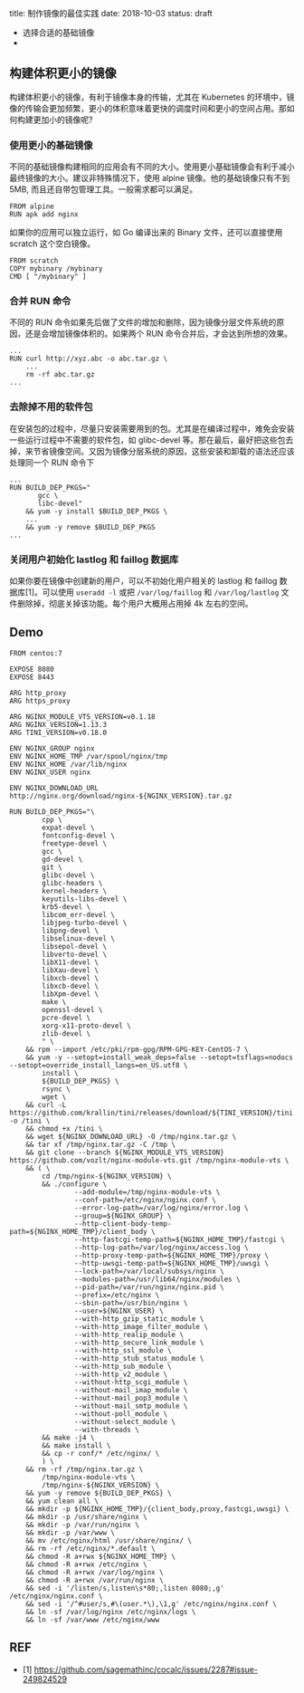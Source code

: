 title: 制作镜像的最佳实践
date: 2018-10-03
status: draft


* 选择合适的基础镜像
* 

## 构建体积更小的镜像

构建体积更小的镜像，有利于镜像本身的传输，尤其在 Kubernetes 的环境中，镜像的传输会更加频繁，更小的体积意味着更快的调度时间和更小的空间占用。那如何构建更加小的镜像呢?

### 使用更小的基础镜像

不同的基础镜像构建相同的应用会有不同的大小。使用更小基础镜像会有利于减小最终镜像的大小。建议非特殊情况下，使用 alpine 镜像。他的基础镜像只有不到 5MB, 而且还自带包管理工具。一般需求都可以满足。

```
FROM alpine
RUN apk add nginx
```

如果你的应用可以独立运行，如 Go 编译出来的 Binary 文件，还可以直接使用 scratch 这个空白镜像。

```
FROM scratch
COPY mybinary /mybinary
CMD [ "/mybinary" ]
```

### 合并 RUN 命令

不同的 RUN 命令如果先后做了文件的增加和删除，因为镜像分层文件系统的原因，还是会增加镜像体积的。如果两个 RUN 命令合并后，才会达到所想的效果。

```
...
RUN curl http://xyz.abc -o abc.tar.gz \
    ...
    rm -rf abc.tar.gz
...
```

### 去除掉不用的软件包

在安装包的过程中，尽量只安装需要用到的包。尤其是在编译过程中，难免会安装一些运行过程中不需要的软件包，如 glibc-devel 等。那在最后，最好把这些包去掉，来节省镜像空间。又因为镜像分层系统的原因，这些安装和卸载的语法还应该处理同一个 RUN 命令下

```
...
RUN BUILD_DEP_PKGS="
       gcc \
       libc-devel"
    && yum -y install $BUILD_DEP_PKGS \
    ...
    && yum -y remove $BUILD_DEP_PKGS
...
```

###  关闭用户初始化 lastlog 和 faillog 数据库

如果你要在镜像中创建新的用户，可以不初始化用户相关的 lastlog 和  faillog 数据库[1]。可以使用 `useradd -l` 或把 `/var/log/faillog` 和 `/var/log/lastlog` 文件删除掉，彻底关掉该功能。每个用户大概用占用掉 4k 左右的空间。



## Demo

```
FROM centos:7

EXPOSE 8080
EXPOSE 8443

ARG http_proxy
ARG https_proxy

ARG NGINX_MODULE_VTS_VERSION=v0.1.18
ARG NGINX_VERSION=1.13.3
ARG TINI_VERSION=v0.18.0

ENV NGINX_GROUP nginx
ENV NGINX_HOME_TMP /var/spool/nginx/tmp
ENV NGINX_HOME /var/lib/nginx
ENV NGINX_USER nginx

ENV NGINX_DOWNLOAD_URL http://nginx.org/download/nginx-${NGINX_VERSION}.tar.gz

RUN BUILD_DEP_PKGS="\
        cpp \
        expat-devel \
        fontconfig-devel \
        freetype-devel \
        gcc \
        gd-devel \
        git \
        glibc-devel \
        glibc-headers \
        kernel-headers \
        keyutils-libs-devel \
        krb5-devel \
        libcom_err-devel \
        libjpeg-turbo-devel \
        libpng-devel \
        libselinux-devel \
        libsepol-devel \
        libverto-devel \
        libX11-devel \
        libXau-devel \
        libxcb-devel \
        libxcb-devel \
        libXpm-devel \
        make \
        openssl-devel \
        pcre-devel \
        xorg-x11-proto-devel \
        zlib-devel \
        " \
    && rpm --import /etc/pki/rpm-gpg/RPM-GPG-KEY-CentOS-7 \
    && yum -y --setopt=install_weak_deps=false --setopt=tsflags=nodocs --setopt=override_install_langs=en_US.utf8 \
        install \
        ${BUILD_DEP_PKGS} \
        rsync \
        wget \
    && curl -L https://github.com/krallin/tini/releases/download/${TINI_VERSION}/tini -o /tini \
    && chmod +x /tini \
    && wget ${NGINX_DOWNLOAD_URL} -O /tmp/nginx.tar.gz \
    && tar xf /tmp/nginx.tar.gz -C /tmp \
    && git clone --branch ${NGINX_MODULE_VTS_VERSION} https://github.com/vozlt/nginx-module-vts.git /tmp/nginx-module-vts \
    && ( \
        cd /tmp/nginx-${NGINX_VERSION} \
        && ./configure \
                --add-module=/tmp/nginx-module-vts \
                --conf-path=/etc/nginx/nginx.conf \
                --error-log-path=/var/log/nginx/error.log \
                --group=${NGINX_GROUP} \
                --http-client-body-temp-path=${NGINX_HOME_TMP}/client_body \
                --http-fastcgi-temp-path=${NGINX_HOME_TMP}/fastcgi \
                --http-log-path=/var/log/nginx/access.log \
                --http-proxy-temp-path=${NGINX_HOME_TMP}/proxy \
                --http-uwsgi-temp-path=${NGINX_HOME_TMP}/uwsgi \
                --lock-path=/var/local/subsys/nginx \
                --modules-path=/usr/lib64/nginx/modules \
                --pid-path=/var/run/nginx/nginx.pid \
                --prefix=/etc/nginx \
                --sbin-path=/usr/bin/nginx \
                --user=${NGINX_USER} \
                --with-http_gzip_static_module \
                --with-http_image_filter_module \
                --with-http_realip_module \
                --with-http_secure_link_module \
                --with-http_ssl_module \
                --with-http_stub_status_module \
                --with-http_sub_module \
                --with-http_v2_module \
                --without-http_scgi_module \
                --without-mail_imap_module \
                --without-mail_pop3_module \
                --without-mail_smtp_module \
                --without-poll_module \
                --without-select_module \
                --with-threads \
        && make -j4 \
        && make install \
        && cp -r conf/* /etc/nginx/ \
        ) \
    && rm -rf /tmp/nginx.tar.gz \
        /tmp/nginx-module-vts \
        /tmp/nginx-${NGINX_VERSION} \
    && yum -y remove ${BUILD_DEP_PKGS} \
    && yum clean all \
    && mkdir -p ${NGINX_HOME_TMP}/{client_body,proxy,fastcgi,uwsgi} \
    && mkdir -p /usr/share/nginx \
    && mkdir -p /var/run/nginx \
    && mkdir -p /var/www \
    && mv /etc/nginx/html /usr/share/nginx/ \
    && rm -rf /etc/nginx/*.default \
    && chmod -R a+rwx ${NGINX_HOME_TMP} \
    && chmod -R a+rwx /etc/nginx \
    && chmod -R a+rwx /var/log/nginx \
    && chmod -R a+rwx /var/run/nginx \
    && sed -i '/listen/s,listen\s*80;,listen 8080;,g' /etc/nginx/nginx.conf \
    && sed -i '/^#user/s,#\(user.*\),\1,g' /etc/nginx/nginx.conf \
    && ln -sf /var/log/nginx /etc/nginx/logs \
    && ln -sf /var/www /etc/nginx/www
```

## REF

* [1] https://github.com/sagemathinc/cocalc/issues/2287#issue-249824529
